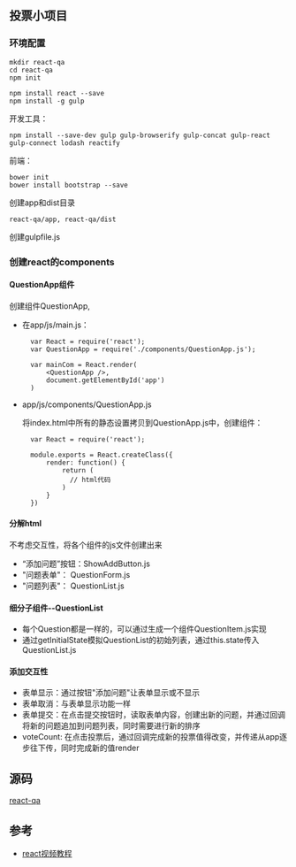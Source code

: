 

## 投票小项目

### 环境配置

	mkdir react-qa
	cd react-qa
	npm init
	
	npm install react --save
	npm install -g gulp

开发工具：

	npm install --save-dev gulp gulp-browserify gulp-concat gulp-react gulp-connect lodash reactify
	
前端：

	bower init
	bower install bootstrap --save
	
创建app和dist目录

	react-qa/app, react-qa/dist
	
创建gulpfile.js



### 创建react的components

#### QuestionApp组件
创建组件QuestionApp,

* 在app/js/main.js：

		var React = require('react');
		var QuestionApp = require('./components/QuestionApp.js');
		
		var mainCom = React.render(
		    <QuestionApp />,
		    document.getElementById('app')
		)

* app/js/components/QuestionApp.js

	将index.html中所有的静态设置拷贝到QuestionApp.js中，创建组件：

		var React = require('react');
	
		module.exports = React.createClass({
		    render: function() {
		        return (
		          // html代码
		        )
		    }
		})

#### 分解html

不考虑交互性，将各个组件的js文件创建出来

* “添加问题”按钮：ShowAddButton.js
* "问题表单"： QuestionForm.js
* "问题列表"： QuestionList.js

#### 细分子组件--QuestionList

* 每个Question都是一样的，可以通过生成一个组件QuestionItem.js实现
* 通过getInitialState模拟QuestionList的初始列表，通过this.state传入QuestionList.js

#### 添加交互性

* 表单显示：通过按钮"添加问题"让表单显示或不显示
* 表单取消：与表单显示功能一样
* 表单提交：在点击提交按钮时，读取表单内容，创建出新的问题，并通过回调将新的问题追加到问题列表，同时需要进行新的排序
* voteCount: 在点击投票后，通过回调完成新的投票值得改变，并传递从app逐步往下传，同时完成新的值render



## 源码
[react-qa](https://github.com/zhuwei05/react-demo/tree/master/react-qa)

## 参考

* [react视频教程](http://eisneim.github.io/articles/2015-4-9-react-js-video-tutorial-in-chinese.html)
